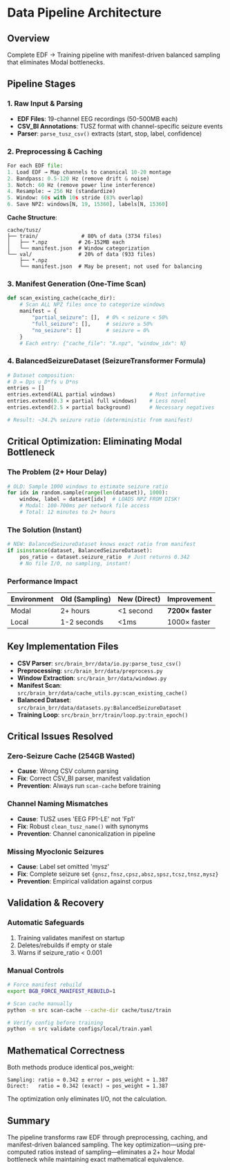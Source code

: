 # Data Pipeline Architecture

## Overview
Complete EDF → Training pipeline with manifest-driven balanced sampling that eliminates Modal bottlenecks.

## Pipeline Stages

### 1. Raw Input & Parsing
- **EDF Files**: 19-channel EEG recordings (50-500MB each)
- **CSV_BI Annotations**: TUSZ format with channel-specific seizure events
- **Parser**: `parse_tusz_csv()` extracts (start, stop, label, confidence)

### 2. Preprocessing & Caching
```python
For each EDF file:
1. Load EDF → Map channels to canonical 10-20 montage
2. Bandpass: 0.5-120 Hz (remove drift & noise)
3. Notch: 60 Hz (remove power line interference)
4. Resample: → 256 Hz (standardize)
5. Window: 60s with 10s stride (83% overlap)
6. Save NPZ: windows[N, 19, 15360], labels[N, 15360]
```

**Cache Structure**:
```
cache/tusz/
├── train/              # 80% of data (3734 files)
│   ├── *.npz          # 26-152MB each
│   └── manifest.json  # Window categorization
└── val/               # 20% of data (933 files)
    ├── *.npz
    └── manifest.json  # May be present; not used for balancing
```

### 3. Manifest Generation (One-Time Scan)
```python
def scan_existing_cache(cache_dir):
    # Scan ALL NPZ files once to categorize windows
    manifest = {
        "partial_seizure": [],  # 0% < seizure < 50%
        "full_seizure": [],     # seizure ≥ 50%
        "no_seizure": []        # seizure = 0%
    }
    # Each entry: {"cache_file": "X.npz", "window_idx": N}
```

### 4. BalancedSeizureDataset (SeizureTransformer Formula)
```python
# Dataset composition:
# D = Dps ∪ D*fs ∪ D*ns
entries = []
entries.extend(ALL partial windows)           # Most informative
entries.extend(0.3 × partial full windows)    # Less novel
entries.extend(2.5 × partial background)      # Necessary negatives

# Result: ~34.2% seizure ratio (deterministic from manifest)
```

## Critical Optimization: Eliminating Modal Bottleneck

### The Problem (2+ Hour Delay)
```python
# OLD: Sample 1000 windows to estimate seizure ratio
for idx in random.sample(range(len(dataset)), 1000):
    window, label = dataset[idx]  # LOADS NPZ FROM DISK!
    # Modal: 100-700ms per network file access
    # Total: 12 minutes to 2+ hours
```

### The Solution (Instant)
```python
# NEW: BalancedSeizureDataset knows exact ratio from manifest
if isinstance(dataset, BalancedSeizureDataset):
    pos_ratio = dataset.seizure_ratio  # Just returns 0.342
    # No file I/O, no sampling, instant!
```

### Performance Impact
| Environment | Old (Sampling) | New (Direct) | Improvement |
|------------|---------------|--------------|-------------|
| Modal | 2+ hours | <1 second | **7200× faster** |
| Local | 1-2 seconds | <1ms | 1000× faster |

## Key Implementation Files

- **CSV Parser**: `src/brain_brr/data/io.py:parse_tusz_csv()`
- **Preprocessing**: `src/brain_brr/data/preprocess.py`
- **Window Extraction**: `src/brain_brr/data/windows.py`
- **Manifest Scan**: `src/brain_brr/data/cache_utils.py:scan_existing_cache()`
- **Balanced Dataset**: `src/brain_brr/data/datasets.py:BalancedSeizureDataset`
- **Training Loop**: `src/brain_brr/train/loop.py:train_epoch()`

## Critical Issues Resolved

### Zero-Seizure Cache (254GB Wasted)
- **Cause**: Wrong CSV column parsing
- **Fix**: Correct CSV_BI parser, manifest validation
- **Prevention**: Always run `scan-cache` before training

### Channel Naming Mismatches
- **Cause**: TUSZ uses 'EEG FP1-LE' not 'Fp1'
- **Fix**: Robust `clean_tusz_name()` with synonyms
- **Prevention**: Channel canonicalization in pipeline

### Missing Myoclonic Seizures
- **Cause**: Label set omitted 'mysz'
- **Fix**: Complete seizure set `{gnsz,fnsz,cpsz,absz,spsz,tcsz,tnsz,mysz}`
- **Prevention**: Empirical validation against corpus

## Validation & Recovery

### Automatic Safeguards
1. Training validates manifest on startup
2. Deletes/rebuilds if empty or stale
3. Warns if seizure_ratio < 0.001

### Manual Controls
```bash
# Force manifest rebuild
export BGB_FORCE_MANIFEST_REBUILD=1

# Scan cache manually
python -m src scan-cache --cache-dir cache/tusz/train

# Verify config before training
python -m src validate configs/local/train.yaml
```

## Mathematical Correctness

Both methods produce identical pos_weight:
```
Sampling: ratio ≈ 0.342 ± error → pos_weight ≈ 1.387
Direct:   ratio = 0.342 (exact) → pos_weight = 1.387
```

The optimization only eliminates I/O, not the calculation.

## Summary
The pipeline transforms raw EDF through preprocessing, caching, and manifest-driven balanced sampling. The key optimization—using pre-computed ratios instead of sampling—eliminates a 2+ hour Modal bottleneck while maintaining exact mathematical equivalence.
